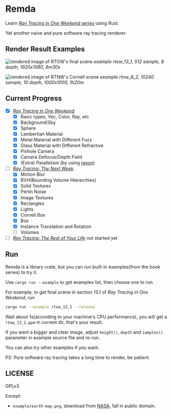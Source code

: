 # Remda

Learn [*Ray Tracing in One Weekend* series][book-series] using Rust.

Yet another naive and pure software ray tracing renderer.

## Render Result Examples

![rendered image of RTOW's final scene][rtow-final-scene-render-result]
*example rtow_13_1, 512 sample, 8 depth, 1920x1080, 8m30s*

![rendered image of RTNW's Cornell scene][rtnw-cornell-rotated-scene-render-result]
*example rtnw_8_2, 10240 sample, 10 depth, 1000x1000, 1h20m*

## Current Progress

- [x] [*Ray Tracing in One Weekend*][book-1]
  - [x] Basic types, Vec, Color, Ray, etc
  - [x] Background/Sky
  - [x] Sphere
  - [x] Lambertian Material
  - [x] Metal Material with Different Fuzz
  - [x] Glass Material with Different Refractive
  - [x] Pinhole Camera
  - [x] Camera Defocus/Depth Field
  - [x] (Extra) Parallelism (by using [rayon][rayon-crates-io])
- [ ] [*Ray Tracing: The Next Week*][book-2]
  - [x] Motion Blur
  - [x] BVH(Bounding Volume Hierarchies)
  - [x] Solid Textures
  - [x] Perlin Noise
  - [x] Image Textures
  - [x] Rectangles
  - [x] Lights
  - [x] Cornell Box
  - [x] Box
  - [x] Instance Translation and Rotation
  - [ ] Volumes
- [ ] [*Ray Tracing: The Rest of Your Life*][book-3] not started yet

## Run

Remda is a library crate, but you can run built-in examples(from the book series) to try it.

Use `cargo run --example` to get examples list, then choose one to run.

For example, to get final scene in section 13.1 of *Ray Tracing in One Weekend*, run

```bash
cargo run --example rtow_13_1 --release
```

Wait about 1s(according to your machine's CPU performance), you will get a `rtow_13_1.ppm` in current dir, that's your result.

If you want a bigger and clear image, adjust `height()`, `depth` and `samples()` parameter in example source file and re-run.

You can also try other examples if you want.

PS: Pure software ray tracing takes a long time to render, be patient.

## LICENSE

GPLv3

Except:

- `example/earth-map.png`, download from [NASA][earth-map-source], fall in public domain.

[book-series]: https://raytracing.github.io/
[book-1]: https://raytracing.github.io/books/RayTracingInOneWeekend.html
[book-2]: https://raytracing.github.io/books/RayTracingTheNextWeek.html
[book-3]: https://raytracing.github.io/books/RayTracingTheRestOfYourLife.html
[rtow-final-scene-render-result]: https://rikka.7sdre.am/files/a952c7ca-af57-46a6-959f-237702333ab6.png
[rtnw-cornell-rotated-scene-render-result]: https://rikka.7sdre.am/files/1721b196-b746-4e6d-a4d0-f9c7c2e75c41.png
[rayon-crates-io]: https://crates.io/crates/rayon
[earth-map-source]: http://visibleearth.nasa.gov/view.php?id=57752
